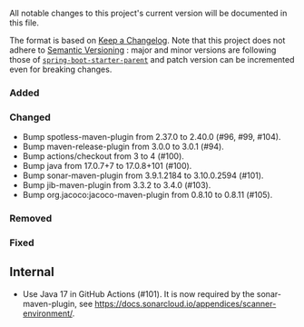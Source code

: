 All notable changes to this project's current version will be documented in this file.

The format is based on [Keep a Changelog](https://keepachangelog.com/en/1.0.0/). Note that
this project does not adhere to [Semantic Versioning](https://semver.org/spec/v2.0.0.html)
: major and minor versions are following those of
[`spring-boot-starter-parent`](https://spring.io/projects/spring-boot) and patch version
can be incremented even for breaking changes.

### Added

### Changed

- Bump spotless-maven-plugin from 2.37.0 to 2.40.0 (#96, #99, #104).
- Bump maven-release-plugin from 3.0.0 to 3.0.1 (#94).
- Bump actions/checkout from 3 to 4 (#100).
- Bump java from 17.0.7+7 to 17.0.8+101 (#100).
- Bump sonar-maven-plugin from 3.9.1.2184 to 3.10.0.2594 (#101).
- Bump jib-maven-plugin from 3.3.2 to 3.4.0 (#103).
- Bump org.jacoco:jacoco-maven-plugin from 0.8.10 to 0.8.11 (#105).

### Removed

### Fixed

## Internal

- Use Java 17 in GitHub Actions (#101). It is now required by the sonar-maven-plugin, see
  https://docs.sonarcloud.io/appendices/scanner-environment/.
